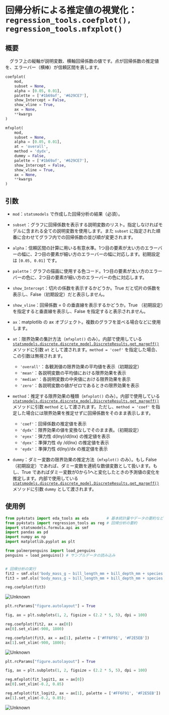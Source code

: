# 回帰分析による推定値の視覚化：`regression_tools.coefplot(), regression_tools.mfxplot()`

## 概要

　グラフ上の縦軸が説明変数、横軸回帰係数の値です。点が回帰係数の推定値を、エラーバー（横棒）が信頼区間を表します。

```python
coefplot(
    mod, 
    subset = None, 
    alpha = [0.05, 0.01], 
    palette = ['#1b69af', '#629CE7'], 
    show_Intercept = False,
    show_vline = True,
    ax = None,
    **kwargs
)

mfxplot(
    mod, 
    subset = None, 
    alpha = [0.05, 0.01], 
    at = 'overall',
    method = 'dydx',
    dummy = False,
    palette = ['#1b69af', '#629CE7'], 
    show_Intercept = False,
    show_vline = True,
    ax = None,
    **kwargs
)
```

## 引数

- `mod`：`statsmodels` で作成した回帰分析の結果（必須）。
- `subset`：グラフに回帰係数を表示する説明変数のリスト。指定しなければモデルに含まれる全ての説明変数を使用します。また `subset` に指定された順番に合わせてグラフ内での回帰係数の並び順が変更されます。
- `alpha`：信頼区間の計算に用いる有意水準。1つ目の要素が太い方のエラーバーの幅に、2つ目の要素が細い方のエラーバーの幅に対応します。初期設定は `[0.05, 0.01]` です。
- `palette`：グラフの描画に使用する色コード。1つ目の要素が太い方のエラーバーの色に、2つ目の要素が細い方のエラーバーの色に対応します。
- `show_Intercept`：切片の係数を表示するかどうか。True だと切片の係数を表示し、False（初期設定）だと表示しません。
- `show_vline`：回帰係数 = 0 の垂直線を表示するかどうか。True （初期設定）を指定すると垂直線を表示し、False を指定すると表示されません。
- `ax`：matplotlib の ax オブジェクト。複数のグラフを並べる場合などに使用します。

- `at`：限界効果の集計方法（`mfxplot()` のみ）。内部で使用している[`statsmodels.discrete.discrete_model.DiscreteResults.get_margeff()`](https://www.statsmodels.org/devel/generated/statsmodels.discrete.discrete_model.DiscreteResults.get_margeff.html) メソッドに引数 `at` として渡されます。`method = 'coef'` を指定した場合、この引数は無視されます。
    - `'overall'`：各観測値の限界効果の平均値を表示（初期設定）
    - `'mean'`：各説明変数の平均値における限界効果を表示
    - `'median'`：各説明変数の中央値における限界効果を表示
    - `'zero'`：各説明変数の値がゼロであるときの限界効果を表示

- `method`：推定する限界効果の種類（`mfxplot()` のみ）。内部で使用している[`statsmodels.discrete.discrete_model.DiscreteResults.get_margeff()`](https://www.statsmodels.org/devel/generated/statsmodels.discrete.discrete_model.DiscreteResults.get_margeff.html) メソッドに引数 `method` として渡されます。ただし、`method = 'coef'` を指定した場合には限界効果を推定せずに回帰係数をそのまま表示します。
    - `'coef'`：回帰係数の推定値を表示
    - `'dydx'`：限界効果の値を変換なしでそのまま表。（初期設定）
    - `'eyex'`：弾力性 d(lny)/d(lnx) の推定値を表示
    - `'dyex'`：準弾力性 dy /d(lnx) の推定値を表示
    - `'eydx'`：準弾力性 d(lny)/dx の推定値を表示

- `dummy`：ダミー変数の限界効果の推定方法（`mfxplot()` のみ）。もし False （初期設定）であれば、ダミー変数を連続な数値変数として扱います。もし、True であればダミー変数が0から1へと変化したときの予測値の変化を推定します。内部で使用している[`statsmodels.discrete.discrete_model.DiscreteResults.get_margeff()`](https://www.statsmodels.org/devel/generated/statsmodels.discrete.discrete_model.DiscreteResults.get_margeff.html) メソッドに引数 `dummy` として渡されます。

## 使用例

```python
from py4stats import eda_tools as eda        # 基本統計量やデータの要約など
from py4stats import regression_tools as reg # 回帰分析の要約
import statsmodels.formula.api as smf
import pandas as pd
import numpy as np
import matplotlib.pyplot as plt

from palmerpenguins import load_penguins
penguins = load_penguins() # サンプルデータの読み込み


# 回帰分析の実行
fit2 = smf.ols('body_mass_g ~ bill_length_mm + bill_depth_mm + species', data = penguins).fit()
fit3 = smf.ols('body_mass_g ~ bill_length_mm + bill_depth_mm + species + sex', data = penguins).fit()

reg.coefplot(fit3)
```
![Unknown](https://github.com/Hirototensho/Py4Stats/assets/55335752/637437c3-f943-4817-a1ad-21bbd538e97d)

```python
plt.rcParams["figure.autolayout"] = True

fig, ax = plt.subplots(1, 2, figsize = (2.2 * 5, 5), dpi = 100)

reg.coefplot(fit2, ax = ax[0])
ax[0].set_xlim(-900, 1800)

reg.coefplot(fit3, ax = ax[1], palette = ['#FF6F91', '#F2E5EB'])
ax[1].set_xlim(-900, 1800);
```

![Unknown](https://github.com/Hirototensho/Py4Stats/assets/55335752/4c2dbfda-c67d-45c5-ba28-0f7fc72bd7d3)

```python
plt.rcParams["figure.autolayout"] = True

fig, ax = plt.subplots(1, 2, figsize = (2.2 * 5, 5), dpi = 100)

reg.mfxplot(fit_logit1, ax = ax[0])
ax[0].set_xlim(-0.2, 0.85)

reg.mfxplot(fit_logit2, ax = ax[1], palette = ['#FF6F91', '#F2E5EB'])
ax[1].set_xlim(-0.2, 0.85);
```

![Unknown](https://github.com/Hirototensho/Py4Stats/assets/55335752/f62e934a-91da-4ca8-9272-3006df2383f0)
